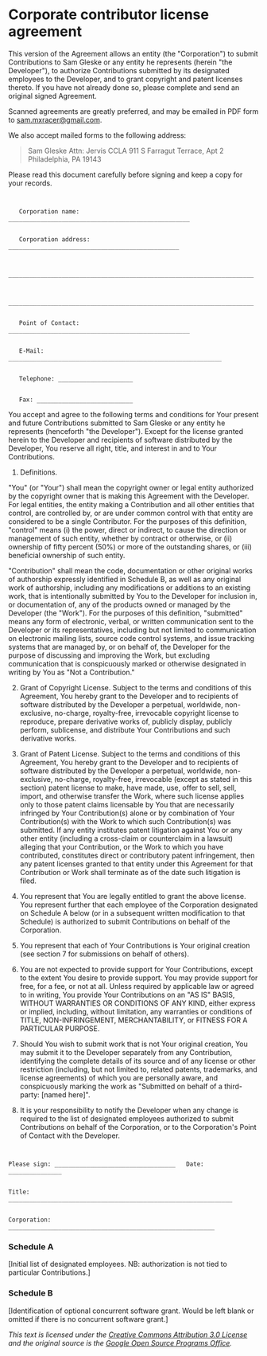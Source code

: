 # Corporate contributor license agreement

This version of the Agreement allows an entity (the "Corporation") to submit
Contributions to Sam Gleske or any entity he represents (herein "the
Developer"), to authorize Contributions submitted by its designated employees to
the Developer, and to grant copyright and patent licenses thereto. If you have
not already done so, please complete and send an original signed Agreement.

Scanned agreements are greatly preferred, and may be emailed in PDF form to
sam.mxracer@gmail.com.

We also accept mailed forms to the following address:

> Sam Gleske
> Attn: Jervis CCLA
> 911 S Farragut Terrace, Apt 2
> Philadelphia, PA 19143

Please read this document carefully before signing and keep a copy for your
records.

```


   Corporation name: ___________________________________________________


   Corporation address: ________________________________________________


   _____________________________________________________________________


   _____________________________________________________________________


   Point of Contact: ___________________________________________________


   E-Mail:  ____________________________________________________________


   Telephone: _____________________


   Fax: ___________________________

```

You accept and agree to the following terms and conditions for Your present and
future Contributions submitted to Sam Gleske or any entity he represents
(henceforth "the Developer"). Except for the license granted herein to the
Developer and recipients of software distributed by the Developer, You reserve
all right, title, and interest in and to Your Contributions.

1. Definitions.

  "You" (or "Your") shall mean the copyright owner or legal entity
  authorized by the copyright owner that is making this Agreement with
  the Developer. For legal entities, the entity making a Contribution and all
  other entities that control, are controlled by, or are under common control
  with that entity are considered to be a single Contributor. For the purposes
  of this definition, "control" means (i) the power, direct or indirect, to
  cause the direction or management of such entity, whether by contract or
  otherwise, or (ii) ownership of fifty percent (50%) or more of the outstanding
  shares, or (iii) beneficial ownership of such entity.

  "Contribution" shall mean the code, documentation or other original works of
  authorship expressly identified in Schedule B, as well as any original work of
  authorship, including any modifications or additions to an existing work, that
  is intentionally submitted by You to the Developer for inclusion in, or
  documentation of, any of the products owned or managed by the Developer (the
  "Work"). For the purposes of this definition, "submitted" means any form of
  electronic, verbal, or written communication sent to the Developer or its
  representatives, including but not limited to communication on electronic
  mailing lists, source code control systems, and issue tracking systems that
  are managed by, or on behalf of, the Developer for the purpose of discussing
  and improving the Work, but excluding communication that is conspicuously
  marked or otherwise designated in writing by You as "Not a Contribution."

2. Grant of Copyright License. Subject to the terms and conditions of this
  Agreement, You hereby grant to the Developer and to recipients of software
  distributed by the Developer a perpetual, worldwide, non-exclusive, no-charge,
  royalty-free, irrevocable copyright license to reproduce, prepare derivative
  works of, publicly display, publicly perform, sublicense, and distribute Your
  Contributions and such derivative works.

3. Grant of Patent License. Subject to the terms and conditions of this
  Agreement, You hereby grant to the Developer and to recipients of software
  distributed by the Developer a perpetual, worldwide, non-exclusive, no-charge,
  royalty-free, irrevocable (except as stated in this section) patent license to
  make, have made, use, offer to sell, sell, import, and otherwise transfer the
  Work, where such license applies only to those patent claims licensable by You
  that are necessarily infringed by Your Contribution(s) alone or by combination
  of Your Contribution(s) with the Work to which such Contribution(s) was
  submitted. If any entity institutes patent litigation against You or any other
  entity (including a cross-claim or counterclaim in a lawsuit) alleging that
  your Contribution, or the Work to which you have contributed, constitutes
  direct or contributory patent infringement, then any patent licenses granted
  to that entity under this Agreement for that Contribution or Work shall
  terminate as of the date such litigation is filed.

4. You represent that You are legally entitled to grant the above license. You
  represent further that each employee of the Corporation designated on Schedule
  A below (or in a subsequent written modification to that Schedule) is
  authorized to submit Contributions on behalf of the Corporation.

5. You represent that each of Your Contributions is Your original creation (see
  section 7 for submissions on behalf of others).

6. You are not expected to provide support for Your Contributions, except to the
  extent You desire to provide support. You may provide support for free, for a
  fee, or not at all. Unless required by applicable law or agreed to in writing,
  You provide Your Contributions on an "AS IS" BASIS, WITHOUT WARRANTIES OR
  CONDITIONS OF ANY KIND, either express or implied, including, without
  limitation, any warranties or conditions of TITLE, NON-INFRINGEMENT,
  MERCHANTABILITY, or FITNESS FOR A PARTICULAR PURPOSE.

7. Should You wish to submit work that is not Your original creation, You may
  submit it to the Developer separately from any Contribution, identifying the
  complete details of its source and of any license or other restriction
  (including, but not limited to, related patents, trademarks, and license
  agreements) of which you are personally aware, and conspicuously marking the
  work as "Submitted on behalf of a third-party: [named here]".

8. It is your responsibility to notify the Developer when any change is required
  to the list of designated employees authorized to submit Contributions on
  behalf of the Corporation, or to the Corporation's Point of Contact with the
  Developer.

```


Please sign: __________________________________   Date: _______________


Title:  _______________________________________________________________


Corporation: __________________________________________________________
```

### Schedule A

[Initial list of designated employees. NB: authorization is not tied to
particular Contributions.]

### Schedule B

[Identification of optional concurrent software grant. Would be left blank or
omitted if there is no concurrent software grant.]

*This text is licensed under the [Creative Commons Attribution 3.0 License][cc]
and the original source is the [Google Open Source Programs Office][gospo].*

[cc]: http://creativecommons.org/licenses/by/3.0/
[gospo]: https://developers.google.com/open-source/cla/corporate
